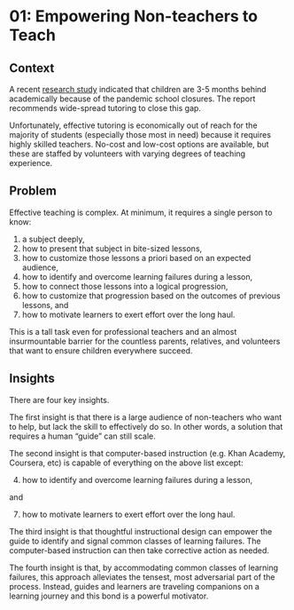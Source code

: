 # 01: Empowering Non-teachers to Teach

## Context
A recent [research study](https://cepr.harvard.edu/files/cepr/files/5-4.pdf) indicated that children are 3-5 months behind academically because of the pandemic school closures. The report recommends wide-spread tutoring to close this gap.

Unfortunately, effective tutoring is economically out of reach for the majority of students (especially those most in need) because it requires highly skilled teachers. No-cost and low-cost options are available, but these are staffed by volunteers with varying degrees of teaching experience.

## Problem
Effective teaching is complex. At minimum, it requires a single person to know:
1. a subject deeply,
1. how to present that subject in bite-sized lessons,
1. how to customize those lessons a priori based on an expected audience,
1. how to identify and overcome learning failures during a lesson,
1. how to connect those lessons into a logical progression,
1. how to customize that progression based on the outcomes of previous lessons, and
1. how to motivate learners to exert effort over the long haul.

This is a tall task even for professional teachers and an almost insurmountable barrier for the countless parents, relatives, and volunteers that want to ensure children everywhere succeed.

## Insights
There are four key insights.

The first insight is that there is a large audience of non-teachers who want to help, but lack the skill to effectively do so. In other words, a solution that requires a human “guide” can still scale.

The second insight is that computer-based instruction (e.g. Khan Academy, Coursera, etc) is capable of everything on the above list except:

4. how to identify and overcome learning failures during a lesson,

and

7. how to motivate learners to exert effort over the long haul.

The third insight is that thoughtful instructional design can empower the guide to identify and signal common classes of learning failures. The computer-based instruction can then take corrective action as needed.

The fourth insight is that, by accommodating common classes of learning failures, this approach alleviates the tensest, most adversarial part of the process. Instead, guides and learners are traveling companions on a learning journey and this bond is a powerful motivator.
